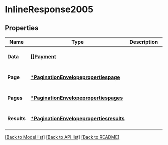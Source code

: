 # InlineResponse2005

## Properties
Name | Type | Description | Notes
------------ | ------------- | ------------- | -------------
**Data** | [**[]Payment**](Payment.md) |  | [optional] [default to null]
**Page** | [***PaginationEnvelopepropertiespage**](PaginationEnvelope/properties/page.md) |  | [optional] [default to null]
**Pages** | [***PaginationEnvelopepropertiespages**](PaginationEnvelope/properties/pages.md) |  | [optional] [default to null]
**Results** | [***PaginationEnvelopepropertiesresults**](PaginationEnvelope/properties/results.md) |  | [optional] [default to null]

[[Back to Model list]](../README.md#documentation-for-models) [[Back to API list]](../README.md#documentation-for-api-endpoints) [[Back to README]](../README.md)

